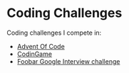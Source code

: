 # Coding Challenges

Coding challenges I compete in:
- [Advent Of Code](https://github.com/JackAlgera/CodingChallenges/tree/main/AdventOfCode)
- [CodinGame](https://github.com/JackAlgera/CodingChallenges/tree/main/CodinGame)
- [Foobar Google Interview challenge](https://github.com/JackAlgera/CodingChallenges/tree/main/FoobarGoogleInterview)
